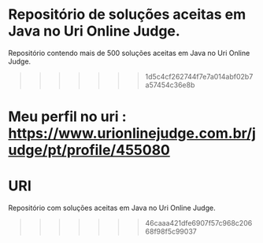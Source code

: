 Repositório de soluções aceitas em Java no Uri Online Judge.
=======
Repositório contendo mais de 500 soluções aceitas em Java no Uri Online Judge.
>>>>>>> 1d5c4cf262744f7e7a014abf02b7a57454c36e8b

Meu perfil no uri : https://www.urionlinejudge.com.br/judge/pt/profile/455080
=======
# URI
Repositório com soluções aceitas em Java no Uri Online Judge.
>>>>>>> 46caaa421dfe6907f57c968c20668f98f5c99037
